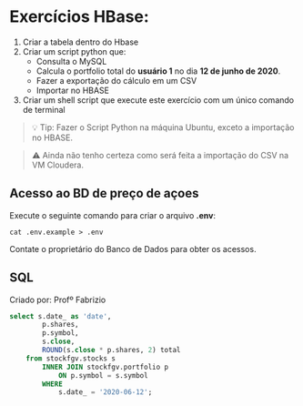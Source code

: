 # Exercícios HBase:

1. Criar a tabela dentro do Hbase
1. Criar um script python que:
    - Consulta o MySQL
    - Calcula o portfolio total do **usuário 1** no dia **12 de junho de 2020**. 
    - Fazer a exportação do cálculo em um CSV 
    - Importar no HBASE
1. Criar um shell script que execute este exercício com um único comando de terminal

> 💡 Tip: Fazer o Script Python na máquina Ubuntu, exceto a importação no HBASE.

> ⚠ Ainda não tenho certeza como será feita a importação do CSV na VM Cloudera.

## Acesso ao BD de preço de açoes

Execute o seguinte comando para criar o arquivo **.env**:

`cat .env.example > .env`

Contate o proprietário do Banco de Dados para obter os acessos.

## SQL
Criado por: Profº Fabrizio
```sql
select s.date_ as 'date',	
		p.shares, 
		p.symbol, 
		s.close, 
		ROUND(s.close * p.shares, 2) total
	from stockfgv.stocks s 
		INNER JOIN stockfgv.portfolio p 
			ON p.symbol = s.symbol 
		WHERE 
			s.date_ = '2020-06-12';
```

